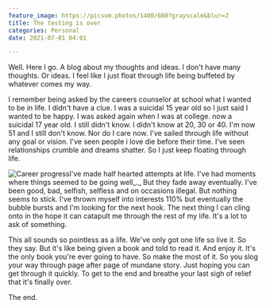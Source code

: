 ```yaml
---
feature_image: https://picsum.photos/1400/600?grayscale&blur=2
title: The testing is over
categories: Personal
date: 2021-07-01 04:01

---
```

Well. Here I go. A blog about my thoughts and ideas. I don't have many thoughts. Or ideas. I feel like I just float through life being buffeted by whatever comes my way.

I remember being asked by the careers counselor at school what I wanted to be in life. I didn't have a clue. I was a suicidal 15 year old so I just said I wanted to be happy. I was asked again when I was at college.  <!-- more --> now a suicidal 17 year old. I still didn't know. I didn't know at 20, 30 or 40. I'm now 51 and I still don't know. Nor do I care now. I've sailed through life without any goal or vision. I've seen people i love die before their time. I've seen relationships crumble and dreams shatter. So I just keep floating through life.

![](https://res.cloudinary.com/paddysplace/image/upload/v1625159510/blog/undraw_career_progress_ivdb_vk9nxw.png "Career progress")I've made half hearted attempts at life. I've had moments where things seemed to be going well_._ But they fade away eventually. I've been good, bad, selfish, selfless and on occasions illegal. But nothing seems to stick. I've thrown myself into interests 110% but eventually the bubble bursts and I'm looking for the next hook. The next thing I can cling onto in the hope it can catapult me through the rest of my life. It's a lot to ask of something.

This all sounds so pointless as a life. We've only got one life so live it. So they say. But it's like being given a book and told to read it. And enjoy it. It's the only book you're ever going to have. So make the most of it. So you slog your way through page after page of mundane story. Just hoping you can get through it quickly. To get to the end and breathe your last sigh of relief that it's finally over.

The end.